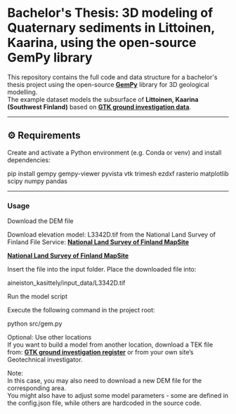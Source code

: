 # Bachelor's Thesis: 3D modeling of Quaternary sediments in Littoinen, Kaarina, using the open-source GemPy library

This repository contains the full code and data structure for a bachelor's thesis project using the open-source **[GemPy](https://www.gempy.org)** library for 3D geological modelling.  
The example dataset models the subsurface of **Littoinen, Kaarina (Southwest Finland)** based on **[GTK ground investigation data](https://gtkdata.gtk.fi/pohjatutkimukset/index.html)**.

---

## ⚙️ Requirements

Create and activate a Python environment (e.g. Conda or venv) and install dependencies:

pip install gempy gempy-viewer pyvista vtk trimesh ezdxf rasterio matplotlib scipy numpy pandas

---

### Usage

Download the DEM file

Download elevation model: L3342D.tif from the National Land Survey of Finland File Service:
**[National Land Survey of Finland MapSite](https://asiointi.maanmittauslaitos.fi/karttapaikka/tiedostopalvelu/korkeusmalli?lang=fi)**

**[National Land Survey of Finland MapSite]([https://asiointi.maanmittauslaitos.fi/karttapaikka/tiedostopalvelu/korkeusmalli?lang=fi)**

Insert the file into the input folder. Place the downloaded file into:

aineiston_kasittely/input_data/L3342D.tif

Run the model script

Execute the following command in the project root:

python src/gem.py

Optional: Use other locations  
If you want to build a model from another location, download a TEK file from:  **[GTK ground investigation register](https://asiointi.maanmittauslaitos.fi/karttapaikka/tiedostopalvelu/korkeusmalli?lang=fi)** or from your own site’s Geotechnical investigator.

Note:  
In this case, you may also need to download a new DEM file for the corresponding area.  
You might also have to adjust some model parameters - some are defined in the config.json file, while others are hardcoded in the source code.
